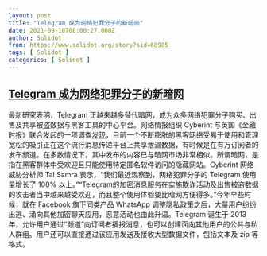 ```yaml
---
layout: post
title: "Telegram 成为网络犯罪分子的新暗网"
date: 2021-09-18T08:00:27.000Z
author: Solidot
from: https://www.solidot.org/story?sid=68985
tags: [ Solidot ]
categories: [ Solidot ]
---
```

<!--1631952027000-->
[Telegram 成为网络犯罪分子的新暗网](https://www.solidot.org/story?sid=68985)
------

<div>
最新研究表明，Telegram 正越来越多替代暗网，成为众多网络犯罪分子购买、出售及共享被盗数据与黑客工具的中心平台。网络情报组织 Cyberint 与英国《金融时报》联合发起的一项调查<a href="https://www.ft.com/content/cc3e3854-5f76-4422-a970-9010c3bc732b">发现</a>，目前一个不断膨胀的黑客网络受易于使用和管理宽松的吸引正在这个流行消息传递平台上共享泄漏数据，有时候是在有万订阅者的发布频道。在多数情况下，其中发布的内容已与暗网市场非常相似。所谓暗网，是指在黑客群体中受欢迎且只能使用特定匿名软件访问的隐藏网站。Cyberint 网络威胁分析师 Tal Samra 表示，“我们最近观察到，网络犯罪分子的 Telegram 使用量增长了 100% 以上。”“Telegram的加密消息服务在实施欺诈活动及出售被盗数据的攻击者当中越来越受欢迎，而且整个使用体验要比暗网方便得多。”今年早些时候，就在 Facebook 旗下同类产品 WhatsApp 调整隐私政策之后，大量用户纷纷出逃、涌向其他加密聊天应用，恶意活动也由此升温。Telegram 诞生于 2013 年，允许用户通过“频道”向订阅者播报消息，也可以创建面向其他用户的公共与私人群组。用户还可以直接通过该应用发送及接收大型数据文件，包括文本及 zip 等格式。
</div>
